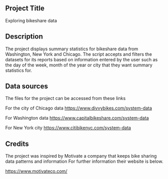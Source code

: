 ## Project Title
Exploring bikeshare data

## Description
The project displays summary statistics for bikeshare data from Washington, New York and Chicago.
The script accepts and filters the datasets for its reports based on information entered by the user
such as the day of the week, month of the year or city that they want summary statistics for.

## Data sources
The files for the project can be accessed from these links

For the city of Chicago data https://www.divvybikes.com/system-data

For Washington data https://www.capitalbikeshare.com/system-data

For New York city https://www.citibikenyc.com/system-data

## Credits
The project was inspired by Motivate a company that keeps bike sharing data patterns and information
For further information their website is below.

https://www.motivateco.com/
